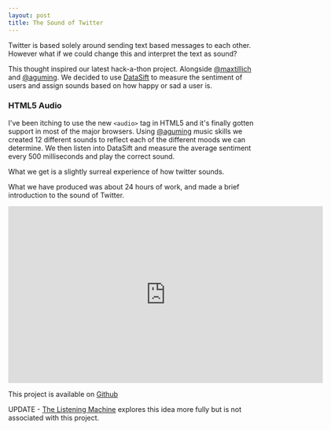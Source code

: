 ```yaml
---
layout: post
title: The Sound of Twitter
---
```


Twitter is based solely around sending text based messages to each other. However what if we could change this and interpret the text as sound?

This thought inspired our latest hack-a-thon project. Alongside <a href="http://twitter.com/maxtillich">@maxtillich</a> and <a href="http://twitter.com/aguming">@aguming</a>. We decided to use <a href="http://datasift.com">DataSift</a> to measure the sentiment of users and assign sounds based on how happy or sad a user is.


<h3><span>HTML5 Audio</span></h3>


I've been itching to use the new <code>&lt;audio&gt;</code> tag in HTML5 and it's finally gotten support in most of the major browsers. Using <a href="http://twitter.com/aguming">@aguming</a> music skills we created 12 different sounds to reflect each of the different moods we can determine. We then listen into DataSift and measure the average sentiment every 500 milliseconds and play the correct sound.

What we get is a slightly surreal experience of how twitter sounds.

What we have produced was about 24 hours of work, and made a brief introduction to the sound of Twitter. 

<div class="video">
<iframe width="640" height="360" src="https://www.youtube.com/embed/z1glJZZCEUQ?rel=0" frameborder="0"> </iframe>
</div>

This project is available on <a href="https://github.com/datasift/Sound-of-Twitter">Github</a>

UPDATE - <a href="http://thelisteningmachine.org/">The Listening Machine</a> explores this idea more fully but is not associated with this project.


